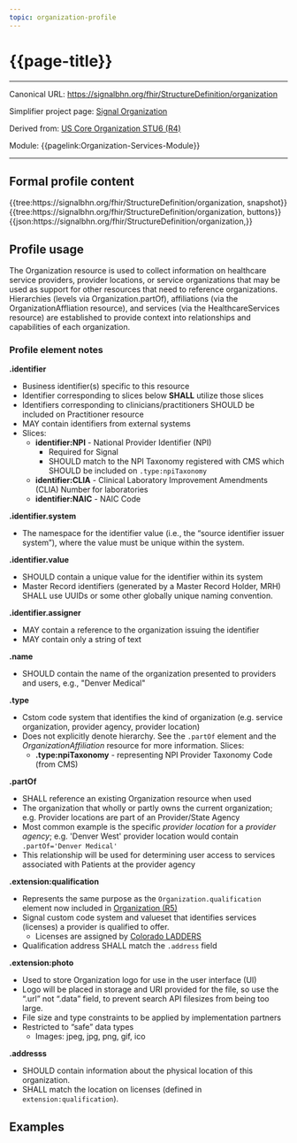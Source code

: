```yaml
---
topic: organization-profile
---
```


# {{page-title}}

---

Canonical URL: https://signalbhn.org/fhir/StructureDefinition/organization

Simplifier project page: [Signal Organization](https://simplifier.net/signal-mso-fhir-profiles/signaluscoreorganizationprofile)

Derived from: [US Core Organization STU6 (R4)](http://hl7.org/fhir/us/core/STU6/StructureDefinition-us-core-organization.html)

Module:  {{pagelink:Organization-Services-Module}}

---

## Formal profile content
<tabs>
	<tab title="Tree snapshot">
		{{tree:https://signalbhn.org/fhir/StructureDefinition/organization, snapshot}}
	</tab>
	<tab title="Tree, diff/hybrid/snapshot">
		{{tree:https://signalbhn.org/fhir/StructureDefinition/organization, buttons}}
	</tab>
	<tab title="JSON">
		{{json:https://signalbhn.org/fhir/StructureDefinition/organization,}}
	</tab>
</tabs>

## Profile usage

The Organization resource is used to collect information on healthcare service providers, provider locations, or service organizations that may be used as support for other resources that need to reference organizations.  Hierarchies (levels via Organization.partOf), affiliations (via the OrganizationAffliation resource), and services (via the HealthcareServices resource) are established to provide context into relationships and capabilities of each organization.

### Profile element notes

**.identifier**
- Business identifier(s) specific to this resource
- Identifier corresponding to slices below **SHALL** utilize those slices
- Identifiers corresponding to clinicians/practitioners SHOULD be included on Practitioner resource
- MAY contain identifiers from external systems
- Slices:
   - **identifier:NPI** - National Provider Identifier (NPI)
      - Required for Signal
      - SHOULD match to the NPI Taxonomy registered with CMS which SHOULD be included on `.type:npiTaxonomy`
   - **identifier:CLIA** - Clinical Laboratory Improvement Amendments (CLIA) Number for laboratories
   - **identifier:NAIC** - NAIC Code

**.identifier.system**
 - The namespace for the identifier value (i.e., the “source identifier issuer system”), where the value must be unique within the system.

**.identifier.value**
- SHOULD contain a unique value for the identifier within its system
- Master Record identifiers (generated by a Master Record Holder, MRH) SHALL use UUIDs or some other globally unique naming convention.

**.identifier.assigner**
- MAY contain a reference to the organization issuing the identifier
- MAY contain only a string of text

**.name**
- SHOULD contain the name of the organization presented to providers and users, e.g., "Denver Medical"

**.type**
- Cstom code system that identifies the kind of organization (e.g. service organization, provider agency, provider location)
- Does not explicitly denote hierarchy. See the `.partOf` element and the *OrganizationAffiliation* resource for more information.
Slices:
   - **.type:npiTaxonomy** - representing NPI Provider Taxonomy Code (from CMS)

**.partOf**
- SHALL reference an existing Organization resource when used
- The organization that wholly or partly owns the current organization; e.g. Provider locations are part of an Provider/State Agency
- Most common example is the specific *provider location* for a *provider agency*;  e.g. 'Denver West' provider location would contain `.partOf='Denver Medical'`
- This relationship will be used for determining user access to services associated with Patients at the provider agency

**.extension:qualification**
- Represents the same purpose as the `Organization.qualification` element now included in [Organization (R5)](https://hl7.org/fhir/R5/organization.html)
- Signal custom code system and valueset that identifies services (licenses) a provider is qualified to offer.  
   - Licenses are assigned by [Colorado LADDERS](https://www.colorado.gov/LADDERS)
- Qualification address SHALL match the `.address` field

**.extension:photo**
- Used to store Organization logo for use in the user interface (UI)
- Logo will be placed in storage and URI provided for the file, so use the “.url” not “.data” field, to prevent search API filesizes from being too large.
- File size and type constraints to be applied by implementation partners
- Restricted to “safe” data types
   - Images: jpeg, jpg, png, gif, ico

**.addresss**
- SHOULD contain information about the physical location of this organization. 
- SHALL match the location on licenses (defined in `extension:qualification`).

## Examples


